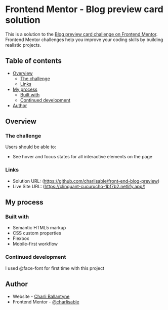 # Frontend Mentor - Blog preview card solution

This is a solution to the [Blog preview card challenge on Frontend Mentor](https://www.frontendmentor.io/challenges/blog-preview-card-ckPaj01IcS). Frontend Mentor challenges help you improve your coding skills by building realistic projects. 

## Table of contents

- [Overview](#overview)
  - [The challenge](#the-challenge)
  - [Links](#links)
- [My process](#my-process)
  - [Built with](#built-with)
  - [Continued development](#continued-development)
- [Author](#author)


## Overview

### The challenge

Users should be able to:

- See hover and focus states for all interactive elements on the page

### Links

- Solution URL: (https://github.com/charlisable/front-end-blog-preview)
- Live Site URL: (https://clinquant-cucurucho-1bf7b2.netlify.app/)

## My process

### Built with

- Semantic HTML5 markup
- CSS custom properties
- Flexbox
- Mobile-first workflow


### Continued development
I used @face-font for first time with this project


## Author

- Website - [Charli Ballantyne](https://www.charlicodes.com)
- Frontend Mentor - [@charlisable](https://www.frontendmentor.io/profile/charlisable)
